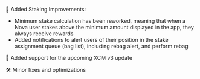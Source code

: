 🥞 Added Staking Improvements: 
- Minimum stake calculation has been reworked, meaning that when a Nova user stakes above the minimum amount displayed in the app, they always receive rewards
- Added notifications to alert users of their position in the stake assignment queue (bag list), including rebag alert, and perform rebag

🔀 Added support for the upcoming XCM v3 update

🛠 Minor fixes and optimizations